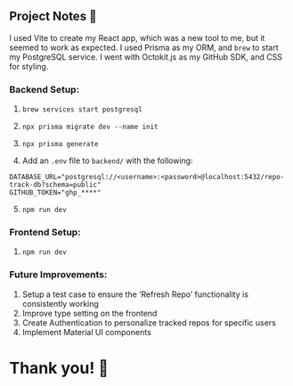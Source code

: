 ## Project Notes 📝
I used Vite to create my React app, which was a new tool to me, but it seemed to work as expected. I used Prisma as my ORM, and `brew` to start my PostgreSQL service. I went with Octokit.js as my GitHub SDK, and CSS for styling.

### Backend Setup:
1) `brew services start postgresql`

2) `npx prisma migrate dev --name init`

3) `npx prisma generate`

4) Add an `.env` file to `backend/` with the following:
```
DATABASE_URL="postgresql://<username>:<password>@localhost:5432/repo-track-db?schema=public"
GITHUB_TOKEN="ghp_****"
```
5) `npm run dev`

### Frontend Setup:
1) `npm run dev`


### Future Improvements:

1) Setup a test case to ensure the ‘Refresh Repo’ functionality is consistently working
2) Improve type setting on the frontend
3) Create Authentication to personalize tracked repos for specific users
4) Implement Material UI components

# Thank you! 🚀